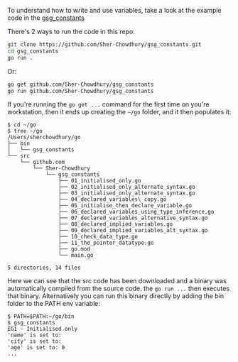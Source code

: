 To understand how to write and use variables, take a look at the example code in the [gsg_constants](https://github.com/Sher-Chowdhury/gsg_constants)

There's 2 ways to run the code in this repo:


```bash
git clone https://github.com/Sher-Chowdhury/gsg_constants.git
cd gsg_constants
go run .
```

Or:

```bash
go get github.com/Sher-Chowdhury/gsg_constants
go run github.com/Sher-Chowdhury/gsg_constants
```

If you're running the `go get ...` command for the first time on you're workstation, then it ends up creating the `~/go` folder, and it then populates it:

```
$ cd ~/go
$ tree ~/go
/Users/sherchowdhury/go
├── bin
│   └── gsg_constants
└── src
    └── github.com
        └── Sher-Chowdhury
            └── gsg_constants
                ├── 01_initialised_only.go
                ├── 02_initialised_only_alternate_syntax.go
                ├── 03_initialised_only_alternate_syntax.go
                ├── 04_declared_variables\ copy.go
                ├── 05_initialise_then_declare_variable.go
                ├── 06_declared_variables_using_type_inference.go
                ├── 07_declared_variables_alternative_syntax.go
                ├── 08_declared_implied_variables.go
                ├── 09_declared_implied_variables_alt_syntax.go
                ├── 10_check_data_type.go
                ├── 11_the_pointer_datatype.go
                ├── go.mod
                └── main.go

5 directories, 14 files
```



Here we can see that the src code has been downloaded and a binary was automatically compiled from the source code. the `go run ...` then executes that binary. Alternatively you can run this binary directly by adding the bin folder to the PATH env variable:

```
$ PATH=$PATH:~/go/bin
$ gsg_constants
EG1 - Initialised only
'name' is set to:
'city' is set to:
'age' is set to: 0
...
```




